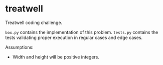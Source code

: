 # treatwell

Treatwell coding challenge.

`box.py` contains the implementation of this problem.
`tests.py` contains the tests validating proper execution in regular cases and edge cases.

Assumptions:

- Width and height will be positive integers.
